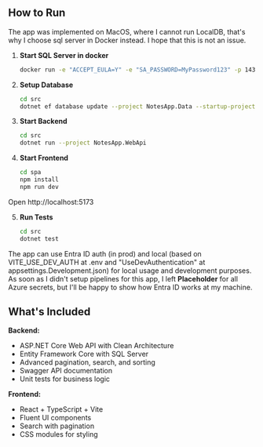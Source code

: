 ## How to Run

The app was implemented on MacOS, where I cannot run LocalDB, that's why I choose sql server in Docker instead. I hope that this is not an issue.

1. **Start SQL Server in docker**

   ```bash
   docker run -e "ACCEPT_EULA=Y" -e "SA_PASSWORD=MyPassword123" -p 1433:1433 --name sqlserver -d mcr.microsoft.com/mssql/server:2022-latest
   ```

2. **Setup Database**

   ```bash
   cd src
   dotnet ef database update --project NotesApp.Data --startup-project NotesApp.WebApi
   ```

3. **Start Backend**

   ```bash
   cd src
   dotnet run --project NotesApp.WebApi
   ```

4. **Start Frontend**
   ```bash
   cd spa
   npm install
   npm run dev
   ```

Open http://localhost:5173

5. **Run Tests**

   ```bash
   cd src
   dotnet test
   ```

The app can use Entra ID auth (in prod) and local (based on VITE_USE_DEV_AUTH at .env and "UseDevAuthentication" at appsettings.Development.json) for local usage and development purposes. As soon as I didn't setup pipelines for this app, I left **Placeholder** for all Azure secrets, but I'll be happy to show how Entra ID works at my machine.

## What's Included

**Backend:**

- ASP.NET Core Web API with Clean Architecture
- Entity Framework Core with SQL Server
- Advanced pagination, search, and sorting
- Swagger API documentation
- Unit tests for business logic

**Frontend:**

- React + TypeScript + Vite
- Fluent UI components
- Search with pagination
- CSS modules for styling
